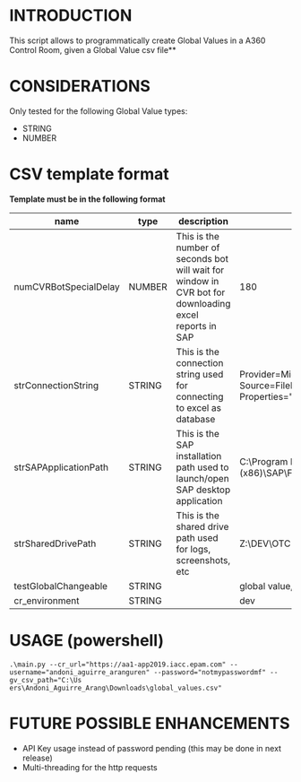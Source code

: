# INTRODUCTION
This script allows to programmatically create Global Values in a A360 Control Room, given a Global Value csv file**
# CONSIDERATIONS
Only tested for the following Global Value types:
* STRING
* NUMBER
# CSV template format
**Template must be in the following format**

|name                              |type  |description                                                                                           |value                                                                                               |isOverridable|
|----------------------------------|------|------------------------------------------------------------------------------------------------------|----------------------------------------------------------------------------------------------------|-------------|
|numCVRBotSpecialDelay             |NUMBER|This is the number of seconds bot will wait for window in CVR bot for downloading excel reports in SAP|180                                                                                                 |TRUE         |
|strConnectionString               |STRING|This is the connection string used for connecting to excel as database                                |Provider=Microsoft.ACE.OLEDB.12.0;Data Source=FileName;Extended Properties="Excel 12.0 Xml;HDR=YES";|TRUE         |
|strSAPApplicationPath             |STRING|This is the SAP installation path used to launch/open SAP desktop application                         |C:\Program Files (x86)\SAP\FrontEnd\SAPgui\saplogon.exe                                             |TRUE         |
|strSharedDrivePath                |STRING|This is the shared drive path used for logs, screenshots, etc                                         |Z:\DEV\OTC                                                                                          |TRUE         |
|testGlobalChangeable              |STRING|                                                                                                      |global value, can be changed                                                                        |TRUE         |
|cr_environment                    |STRING|                                                                                                      |dev                                                                                                 |FALSE        |

# USAGE (powershell)
```
.\main.py --cr_url="https://aa1-app2019.iacc.epam.com" --username="andoni_aguirre_aranguren" --password="notmypasswordmf" --gv_csv_path="C:\Us
ers\Andoni_Aguirre_Arang\Downloads\global_values.csv"

```

# FUTURE POSSIBLE ENHANCEMENTS
* API Key usage instead of password pending (this may be done in next release)
* Multi-threading for the http requests
